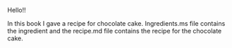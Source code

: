 Hello!!

In this book I gave a recipe for chocolate cake.
Ingredients.ms file contains the ingredient and the recipe.md file contains the recipe for the chocolate cake.